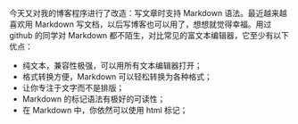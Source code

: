 今天又对我的博客程序进行了改造：写文章时支持 Markdown 语法。最近越来越喜欢用 Markdown 写文档，以后写博客也可以用了，想想就觉得幸福。用过 github 的同学对 Markdown 都不陌生，对比常见的富文本编辑器，它至少有以下优点：

- 纯文本，兼容性极强，可以用所有文本编辑器打开；
- 格式转换方便，Markdown 可以轻松转换为各种格式；
- 让你专注于文字而不是排版；
- Markdown 的标记语法有极好的可读性；
- 在 Markdown 中，你依然可以使用 html 标记；